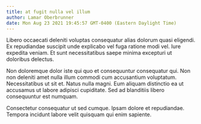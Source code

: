 ```yaml
---
title: at fugit nulla vel illum
author: Lamar Oberbrunner
date: Mon Aug 23 2021 19:45:57 GMT-0400 (Eastern Daylight Time)
---
```

Libero occaecati deleniti voluptas consequatur alias dolorum quasi eligendi. Ex repudiandae suscipit unde explicabo vel fuga ratione modi vel. Iure expedita veniam. Et sunt necessitatibus saepe minima excepturi ut doloribus delectus.

 Non doloremque dolor iste qui quo et consequuntur consequatur qui. Non non deleniti amet nulla illum commodi cum accusantium voluptatum. Necessitatibus ut sit et. Natus nulla magni. Eum aliquam distinctio ea ut accusamus ut labore adipisci cupiditate. Sed ad blanditiis libero consequuntur est numquam.

 Consectetur consequatur ut sed cumque. Ipsam dolore et repudiandae. Tempora incidunt labore velit quisquam qui enim sapiente.